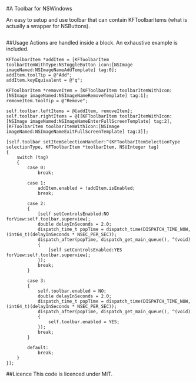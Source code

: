 #A Toolbar for NSWindows

An easy to setup and use toolbar that can contain KFToolbarItems (what is actually a wrapper for NSButtons).

![<Display Name>](<http://dl.dropbox.com/u/18869578/Screenshots/11lh8w2d~22s.png>)

##Usage
Actions are handled inside a block.
An exhaustive example is included.


    KFToolbarItem *addItem = [KFToolbarItem toolbarItemWithType:NSToggleButton icon:[NSImage imageNamed:NSImageNameAddTemplate] tag:0];
    addItem.toolTip = @"Add";
    addItem.keyEquivalent = @"q";
    
    KFToolbarItem *removeItem = [KFToolbarItem toolbarItemWithIcon:[NSImage imageNamed:NSImageNameRemoveTemplate] tag:1];
    removeItem.toolTip = @"Remove";
    
    self.toolbar.leftItems = @[addItem, removeItem];
    self.toolbar.rightItems = @[[KFToolbarItem toolbarItemWithIcon:[NSImage imageNamed:NSImageNameEnterFullScreenTemplate] tag:2], [KFToolbarItem toolbarItemWithIcon:[NSImage imageNamed:NSImageNameExitFullScreenTemplate] tag:3]];
    
    [self.toolbar setItemSelectionHandler:^(KFToolbarItemSelectionType selectionType, KFToolbarItem *toolbarItem, NSUInteger tag)
    {
        switch (tag)
        {
            case 0:
                break;
            
            case 1:
                addItem.enabled = !addItem.isEnabled;
                break;

            case 2:
            {
                [self setControlsEnabled:NO forView:self.toolbar.superview];
                double delayInSeconds = 2.0;
                dispatch_time_t popTime = dispatch_time(DISPATCH_TIME_NOW, (int64_t)(delayInSeconds * NSEC_PER_SEC));
                dispatch_after(popTime, dispatch_get_main_queue(), ^(void)
                {
                    [self setControlsEnabled:YES forView:self.toolbar.superview];
                });
                break;
            }
                
            case 3:
            {
                self.toolbar.enabled = NO;
                double delayInSeconds = 2.0;
                dispatch_time_t popTime = dispatch_time(DISPATCH_TIME_NOW, (int64_t)(delayInSeconds * NSEC_PER_SEC));
                dispatch_after(popTime, dispatch_get_main_queue(), ^(void)
                {
                    self.toolbar.enabled = YES;
                });
                break;
            }

            default:
                break;
        }
    }];
    
##Licence
This code is licenced under MIT.